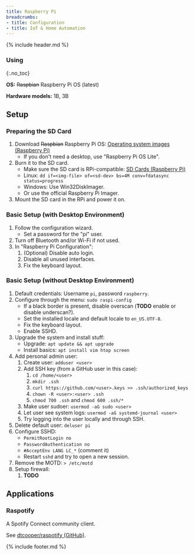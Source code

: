 ```yaml
---
title: Raspberry Pi
breadcrumbs:
- title: Configuration
- title: IoT & Home Automation
---
```

{% include header.md %}

### Using
{:.no_toc}

**OS:** ~~Raspbian~~ Raspberry Pi OS (latest)

**Hardware models:** 1B, 3B

## Setup

### Preparing the SD Card

1. Download ~~Raspbian~~ Raspberry Pi OS: [Operating system images (Raspberry Pi)](https://www.raspberrypi.org/software/operating-systems/)
    - If you don't need a desktop, use "Raspberry Pi OS Lite".
1. Burn it to the SD card.
    - Make sure the SD card is RPi-compatible: [SD Cards (Raspberry Pi)](https://www.raspberrypi.org/documentation/installation/sd-cards.md)
    - Linux: `dd if=<img-file> of=<sd-dev> bs=4M conv=fdatasync status=progress`
    - Windows: Use Win32DiskImager.
    - Or use the official Raspberry Pi Imager.
1. Mount the SD card in the RPi and power it on.

### Basic Setup (with Desktop Environment)

1. Follow the configuration wizard.
    - Set a password for the "pi" user.
1. Turn off Bluetooth and/or Wi-Fi if not used.
1. In "Raspberry Pi Configuration":
    1. (Optional) Disable auto login.
    1. Disable all unused interfaces.
    1. Fix the keyboard layout.

### Basic Setup (without Desktop Environment)

1. Default credentials: Username `pi`, password `raspberry`.
1. Configure through the menu: `sudo raspi-config`
    - If a black border is present, disable overscan (**TODO** enable or disable underscan?).
    - Set the installed locale and default locale to `en_US.UTF-8`.
    - Fix the keyboard layout.
    - Enable SSHD.
1. Upgrade the system and install stuff:
    - Upgrade: `apt update && apt upgrade`
    - Install basics: `apt install vim htop screen`
1. Add personal admin user:
    1. Create user: `adduser <user>`
    1. Add SSH key (from a GitHub user in this case):
        1. `cd /home/<user>`
        1. `mkdir .ssh`
        1. `curl https://github.com/<user>.keys >> .ssh/authorized_keys`
        1. `chown -R <user>:<user> .ssh`
        1. `chmod 700 .ssh` and `chmod 600 .ssh/*`
    1. Make user sudoer: `usermod -aG sudo <user>`
    1. Let user see system logs: `usermod -aG systemd-journal <user>`
    1. Try logging into the user locally and through SSH.
1. Delete default user: `deluser pi`
1. Configure SSHD:
    - `PermitRootLogin no`
    - `PasswordAuthentication no`
    - `#AcceptEnv LANG LC_*` (comment it)
    - Restart `sshd` and try to open a new session.
1. Remove the MOTD: `> /etc/motd`
1. Setup firewall:
    1. **TODO**

## Applications

### Raspotify

A Spotify Connect community client.

See [dtcooper/raspotify (GitHub)](https://github.com/dtcooper/raspotify).

{% include footer.md %}
